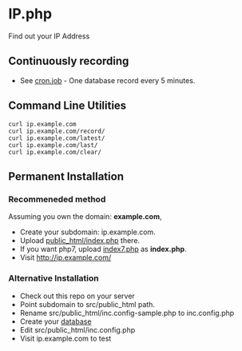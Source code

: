 # IP.php

Find out your IP Address


## Continuously recording

 * See [cron.job](cron.job) - One database record every 5 minutes.


## Command Line Utilities

	curl ip.example.com
	curl ip.example.com/record/
	curl ip.example.com/latest/
	curl ip.example.com/last/
	curl ip.example.com/clear/


## Permanent Installation

### Recommeneded method

Assuming you own the domain: __example.com__,

 * Create your subdomain: ip.example.com.
 * Upload [public_html/index.php](public_html/index.php) there.
 * If you want php7, upload [index7.php](public_html/index7.php) as __index.php__.
 * Visit http://ip.example.com/

### Alternative Installation

 * Check out this repo on your server
 * Point subdomain to src/public_html path.
 * Rename src/public_html/inc.config-sample.php to inc.config.php
 * Create your [database](database.sql)
 * Edit src/public_html/inc.config.php
 * Visit ip.example.com to test
